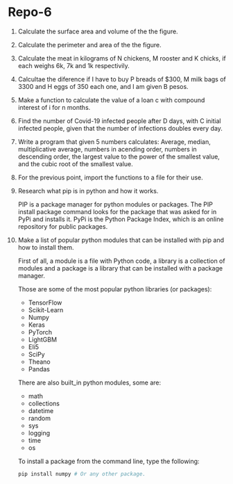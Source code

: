 # Repo-6
1. Calculate the surface area and volume of the the figure.

2. Calculate the perimeter and area of the the figure.

3.  Calculate the meat in kilograms of N chickens, M rooster and K chicks, if each weighs 6k, 7k and 1k respectivily.

4. Calcultae the diference if I have to buy P breads of $300, M milk bags of 3300 and H eggs of 350 each one, and I am given B pesos. 

5. Make a function to calculate the value of a loan c with compound interest of i for n months.

6. Find the number of Covid-19 infected people after D days, with C initial infected people, given that the number of infections doubles every day.

7. Write a program that given 5 numbers calculates: Average, median, multiplicative average, numbers in acending order, numbers in descending order, the largest value to the power of the smallest value, and the cubic root of the smallest value.

8. For the previous point, import the functions to a file for their use.

9. Research what pip is in python and how it works.

    PIP is a package manager for python modules or packages. The PIP install package command looks for the package that was asked for in PyPi and installs it. PyPi       is the Python Package Index, which is an online repository for public packages.

10. Make a list of popular python modules that can be installed with pip and how to install them.
    
    First of all, a module is a file with Python code, a library is a collection of modules and a package is a library that can be installed with a package manager.
    
    Those are some of the most popular python libraries (or packages):

    - TensorFlow
    - Scikit-Learn
    - Numpy
    - Keras
    - PyTorch
    - LightGBM
    - Eli5
    - SciPy
    - Theano
    - Pandas
    
    There are also built_in python modules, some are:
    - math
    - collections
    - datetime
    - random
    - sys
    - logging
    - time
    - os

    To install a package from the command line, type the following:
    ```bash
    pip install numpy # Or any other package.
    ```

   

